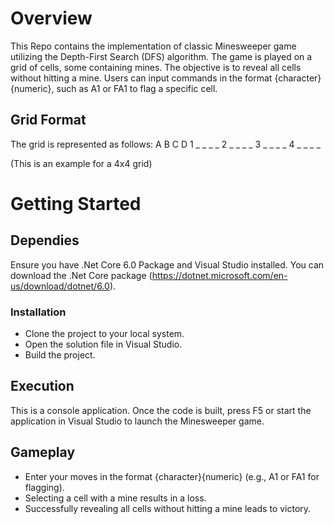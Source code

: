 # Overview
This Repo contains the implementation of classic Minesweeper game utilizing the Depth-First Search (DFS) algorithm. The game is played on a grid of cells, some containing mines. The objective is to reveal all cells without hitting a mine. Users can input commands in the format {character}{numeric}, such as A1 or FA1 to flag a specific cell.

## Grid Format
The grid is represented as follows:
   A B C D
1  _ _ _ _
2  _ _ _ _
3  _ _ _ _
4  _ _ _ _

(This is an example for a 4x4 grid)

# Getting Started

## Dependies

Ensure you have .Net Core 6.0 Package and Visual Studio installed. You can download the .Net Core package (https://dotnet.microsoft.com/en-us/download/dotnet/6.0).

### Installation

* Clone the project to your local system.
* Open the solution file in Visual Studio.
* Build the project.

## Execution
This is a console application. Once the code is built, press F5 or start the application in Visual Studio to launch the Minesweeper game.

## Gameplay
* Enter your moves in the format {character}{numeric} (e.g., A1 or FA1 for flagging).
* Selecting a cell with a mine results in a loss.
* Successfully revealing all cells without hitting a mine leads to victory.
